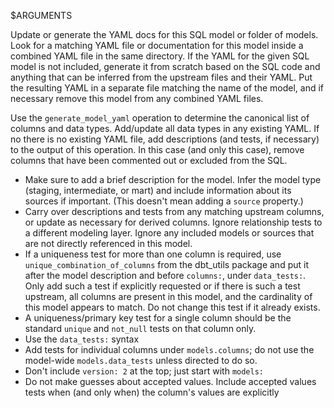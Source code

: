 $ARGUMENTS

Update or generate the YAML docs for this SQL model or folder of models. Look for a matching YAML file or documentation for this model inside a combined YAML file in the same directory. If the YAML for the given SQL model is not included, generate it from scratch based on the SQL code and anything that can be inferred from the upstream files and their YAML. Put the resulting YAML in a separate file matching the name of the model, and if necessary remove this model from any combined YAML files.

Use the `generate_model_yaml` operation to determine the canonical list of columns and data types. Add/update all data types in any existing YAML. If no there is no existing YAML file, add descriptions (and tests, if necessary) to the output of this operation. In this case (and only this case), remove columns that have been commented out or excluded from the SQL.

- Make sure to add a brief description for the model. Infer the model type (staging, intermediate, or mart) and include information about its sources if important. (This doesn't mean adding a `source` property.)
- Carry over descriptions and tests from any matching upstream columns, or update as necessary for derived columns. Ignore relationship tests to a different modeling layer. Ignore any included models or sources that are not directly referenced in this model.
- If a uniqueness test for more than one column is required, use `unique_combination_of_columns` from the dbt_utils package and put it after the model description and before `columns:`, under `data_tests:`. Only add such a test if explicitly requested or if there is such a test upstream, all columns are present in this model, and the cardinality of this model appears to match. Do not change this test if it already exists.
- A uniqueness/primary key test for a single column should be the standard `unique` and `not_null` tests on that column only.
- Use the `data_tests:` syntax
- Add tests for individual columns under `models.columns`; do not use the model-wide `models.data_tests` unless directed to do so.
- Don't include `version: 2` at the top; just start with `models:`
- Do not make guesses about accepted values. Include accepted values tests when (and only when) the column's values are explicitly